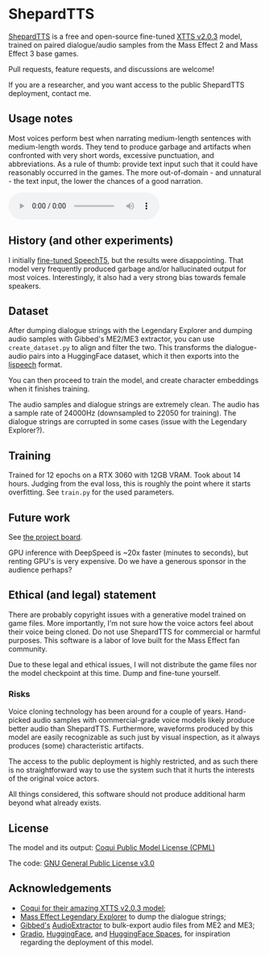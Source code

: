 # ShepardTTS

[ShepardTTS](https://shepardtts.darwinkel.net) is a free and open-source fine-tuned [XTTS v2.0.3](https://docs.coqui.ai/en/latest/models/xtts.html) model, trained on paired dialogue/audio samples from the Mass Effect 2 and Mass Effect 3 base games.

Pull requests, feature requests, and discussions are welcome!

If you are a researcher, and you want access to the public ShepardTTS deployment, contact me.

## Usage notes
Most voices perform best when narrating medium-length sentences with medium-length words. They tend to produce garbage and artifacts when confronted with very short words, excessive punctuation, and abbreviations. As a rule of thumb: provide text input such that it could have reasonably occurred in the games. The more out-of-domain - and unnatural - the text input, the lower the chances of a good narration.

![This paragraph is a good example of appropriate text input.](/examples/1708512151_ME2_f-player_f-Shepard.ogg)

## History (and other experiments)
I initially [fine-tuned SpeechT5](https://huggingface.co/learn/audio-course/chapter6/fine-tuning), but the results were disappointing. That model very frequently produced garbage and/or hallucinated output for most voices. Interestingly, it also had a very strong bias towards female speakers. 

## Dataset
After dumping dialogue strings with the Legendary Explorer and dumping audio samples with Gibbed's ME2/ME3 extractor, you can use `create_dataset.py` to align and filter the two. This transforms the dialogue-audio pairs into a HuggingFace dataset, which it then exports into the [ljspeech](https://github.com/coqui-ai/TTS/tree/dev/recipes/ljspeech) format. 

You can then proceed to train the model, and create character embeddings when it finishes training.

The audio samples and dialogue strings are extremely clean. The audio has a sample rate of 24000Hz (downsampled to 22050 for training). The dialogue strings are corrupted in some cases (issue with the Legendary Explorer?).

## Training 
Trained for 12 epochs on a RTX 3060 with 12GB VRAM. Took about 14 hours. Judging from the eval loss, this is roughly the point where it starts overfitting. See `train.py` for the used parameters.

## Future work
See [the project board](https://github.com/users/Darwinkel/projects/2).

GPU inference with DeepSpeed is ~20x faster (minutes to seconds), but renting GPU's is very expensive. Do we have a generous sponsor in the audience perhaps?


## Ethical (and legal) statement
There are probably copyright issues with a generative model trained on game files. More importantly, I'm not sure how the voice actors feel about their voice being cloned. Do not use ShepardTTS for commercial or harmful purposes. This software is a labor of love built for the Mass Effect fan community.

Due to these legal and ethical issues, I will not distribute the game files nor the model checkpoint at this time. Dump and fine-tune yourself.

### Risks
Voice cloning technology has been around for a couple of years. Hand-picked audio samples with commercial-grade voice models likely produce better audio than ShepardTTS. Furthermore, waveforms produced by this model are easily recognizable as such just by visual inspection, as it always produces (some) characteristic artifacts.

The access to the public deployment is highly restricted, and as such there is no straightforward way to use the system such that it hurts the interests of the original voice actors.

All things considered, this software should not produce additional harm beyond what already exists.

## License
The model and its output: [Coqui Public Model License (CPML)](https://coqui.ai/cpml)

The code: [GNU General Public License v3.0](https://www.gnu.org/licenses/gpl-3.0.en.html)

## Acknowledgements
- [Coqui for their amazing XTTS v2.0.3 model](https://docs.coqui.ai/en/latest/models/xtts.html);
- [Mass Effect Legendary Explorer](https://github.com/ME3Tweaks/LegendaryExplorer) to dump the dialogue strings;
- [Gibbed's](http://svn.gib.me/public/masseffect3/trunk/Gibbed.MassEffect3.AudioExtract/) [AudioExtractor](http://mod.gib.me/masseffect2/audioextract_rev27.zip) to bulk-export audio files from ME2 and ME3;
- [Gradio](https://www.gradio.app/), [HuggingFace](https://huggingface.co/coqui/XTTS-v2), and [HuggingFace Spaces](https://huggingface.co/spaces/coqui/xtts), for inspiration regarding the deployment of this model.